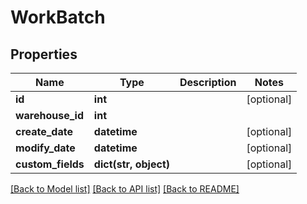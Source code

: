 # WorkBatch

## Properties
Name | Type | Description | Notes
------------ | ------------- | ------------- | -------------
**id** | **int** |  | [optional] 
**warehouse_id** | **int** |  | 
**create_date** | **datetime** |  | [optional] 
**modify_date** | **datetime** |  | [optional] 
**custom_fields** | **dict(str, object)** |  | [optional] 

[[Back to Model list]](../README.md#documentation-for-models) [[Back to API list]](../README.md#documentation-for-api-endpoints) [[Back to README]](../README.md)


